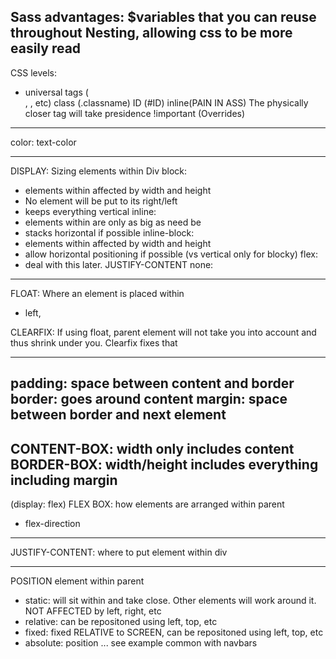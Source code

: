 Sass advantages:
$variables that you can reuse throughout
Nesting, allowing css to be more easily read
---------------------------------------
CSS levels:
* universal
tags (<div>, <body>, etc)
class (.classname)
ID (#ID)
inline(PAIN IN ASS)
The physically closer tag will take presidence
!important (Overrides)
---------------------------------------
color: text-color

---------------------------------------
DISPLAY: Sizing elements within Div
block: 
- elements within affected by width and height
- No element will be put to its right/left
- keeps everything vertical
inline:
- elements within are only as big as need be
- stacks horizontal if possible
inline-block:
- elements within affected by width and height
- allow horizontal positioning if possible (vs vertical only for blocky)
flex:
- deal with this later. JUSTIFY-CONTENT
none:

---------------------------------------
FLOAT: Where an element is placed within
- left, 

CLEARFIX: If using float, parent element will not take you into account and thus shrink under you. Clearfix fixes that

---------------------------------------
padding: space between content and border
border: goes around content
margin: space between border and next element
---------------------------------------
CONTENT-BOX: width only includes content
BORDER-BOX: width/height includes everything including margin
---------------------------------------
(display: flex)
FLEX BOX: how elements are arranged within parent
- flex-direction
---------------------------------------

JUSTIFY-CONTENT: where to put element within div


---------------------------------------
POSITION element within parent
- static: will sit within and take close. Other elements will work around it. NOT AFFECTED by left, right, etc
- relative: can be repositoned using left, top, etc
- fixed: fixed RELATIVE to SCREEN, can be repositoned using left, top, etc
- absolute: position ... see example common with navbars